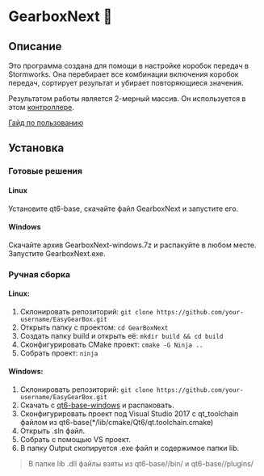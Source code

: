 # GearboxNext 🎉

## Описание

Это программа создана для помощи в настройке коробок передач в Stormworks. Она перебирает все комбинации включения коробок передач, сортирует результат и убирает повторяющиеся значения. 

Результатом работы является 2-мерный массив. Он используется в этом [контроллере](https://steamcommunity.com/sharedfiles/filedetails/?id=2852692348).

[Гайд по пользованию]()

## Установка
### Готовые решения

#### Linux
Установите qt6-base, скачайте файл GearboxNext и запустите его.

#### Windows
Скачайте архив GearboxNext-windows.7z и распакуйте в любом месте. Запустите GearboxNext.exe.


### Ручная сборка

#### Linux:
1. Склонировать репозиторий: `git clone https://github.com/your-username/EasyGearBox.git`
2. Открыть папку с проектом: `cd GearBoxNext`
3. Создать папку build и открыть её: `mkdir build && cd build`
4. Сконфигурировать CMake проект: `cmake -G Ninja ..`
5. Собрать проект: `ninja`

#### Windows:
1. Склонировать репозиторий: `git clone https://github.com/your-username/EasyGearBox.git`
2. Скачать с [qt6-base-windows](https://download.qt.io/online/qtsdkrepository/windows_x86/desktop/qt6_672/qt.qt6.672.win64_msvc2019_64/6.7.2-0-202406110335qtbase-Windows-Windows_10_22H2-MSVC2019-Windows-Windows_10_22H2-X86_64.7z.mirrorlist) и распаковать.
3. Сконфигурировать проект под Visual Studio 2017 с qt_toolchain файлом из qt6-base(*/lib/cmake/Qt6/qt.toolchain.cmake)
4. Открыть .sln файл.
5. Собрать с помощью VS проект.
6. В папку Output скопируется .exe файл и содержимое папки lib.

> В папке lib .dll файлы взяты из qt6-base//bin/ и qt6-base//plugins/